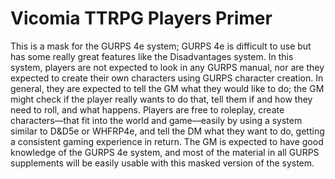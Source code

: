 # Vicomia TTRPG Players Primer
 This is a mask for the GURPS 4e system; GURPS 4e is difficult to use but has some really great features like the Disadvantages system. In this system, players are not expected to look in any GURPS manual, nor are they expected to create their own characters using GURPS character creation. In general, they are expected to tell the GM what they would like to do; the GM might check if the player really wants to do that, tell them if and how they need to roll, and what happens. Players are free to roleplay, create characters—that fit into the world and game—easily by using a system similar to D&D5e or WHFRP4e, and tell the DM what they want to do, getting a consistent gaming experience in return. The GM is expected to have good knowledge of the GURPS 4e system, and most of the material in all GURPS supplements will be easily usable with this masked version of the system.
